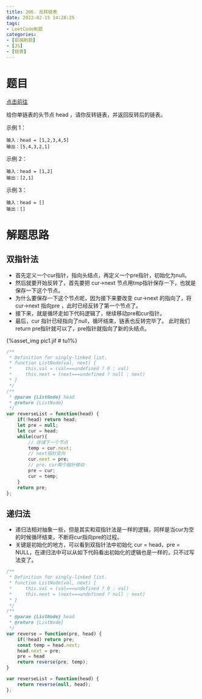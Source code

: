 ```yaml
---
title: 206. 反转链表
date: 2022-02-15 14:28:25
tags:
- LeetCode刷题
categories:
- [前端刷题]
- [JS]
- [链表]
---
```


# 题目

[点击前往](https://leetcode-cn.com/problems/reverse-linked-list/)

给你单链表的头节点 head ，请你反转链表，并返回反转后的链表。

示例 1：
```
输入：head = [1,2,3,4,5]
输出：[5,4,3,2,1]
```
示例 2：
```
输入：head = [1,2]
输出：[2,1]
```
示例 3：
```
输入：head = []
输出：[]
```

# 解题思路

## 双指针法

* 首先定义一个cur指针，指向头结点，再定义一个pre指针，初始化为null。
* 然后就要开始反转了，首先要把 cur->next 节点用tmp指针保存一下，也就是保存一下这个节点。
* 为什么要保存一下这个节点呢，因为接下来要改变 cur->next 的指向了，将cur->next 指向pre ，此时已经反转了第一个节点了。
* 接下来，就是循环走如下代码逻辑了，继续移动pre和cur指针。
* 最后，cur 指针已经指向了null，循环结束，链表也反转完毕了。 此时我们return pre指针就可以了，pre指针就指向了新的头结点。

{%asset_img pic1.jif # tu1%}

```js
/**
 * Definition for singly-linked list.
 * function ListNode(val, next) {
 *     this.val = (val===undefined ? 0 : val)
 *     this.next = (next===undefined ? null : next)
 * }
 */
/**
 * @param {ListNode} head
 * @return {ListNode}
 */
var reverseList = function(head) {
    if(!head) return head;
    let pre = null;
    let cur = head;
    while(cur){
        // 存储下一个节点
        temp = cur.next;
        // next指针变向
        cur.next = pre;
        // pre、cur两个指针移动
        pre = cur;
        cur = temp;
    }
    return pre;
};
```

## 递归法

* 递归法相对抽象一些，但是其实和双指针法是一样的逻辑，同样是当cur为空的时候循环结束，不断将cur指向pre的过程。
* 关键是初始化的地方，可以看到双指针法中初始化 cur = head，pre = NULL，在递归法中可以从如下代码看出初始化的逻辑也是一样的，只不过写法变了。

```js
/**
 * Definition for singly-linked list.
 * function ListNode(val, next) {
 *     this.val = (val===undefined ? 0 : val)
 *     this.next = (next===undefined ? null : next)
 * }
 */
/**
 * @param {ListNode} head
 * @return {ListNode}
 */
var reverse = function(pre, head) {
    if(!head) return pre;
    const temp = head.next;
    head.next = pre;
    pre = head
    return reverse(pre, temp);
}

var reverseList = function(head) {
    return reverse(null, head);
};
```
